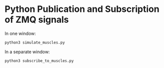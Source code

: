# Python Publication and Subscription of ZMQ signals
In one window:
```
python3 simulate_muscles.py 
```

In a separate window:
```
python3 subscribe_to_muscles.py
```

